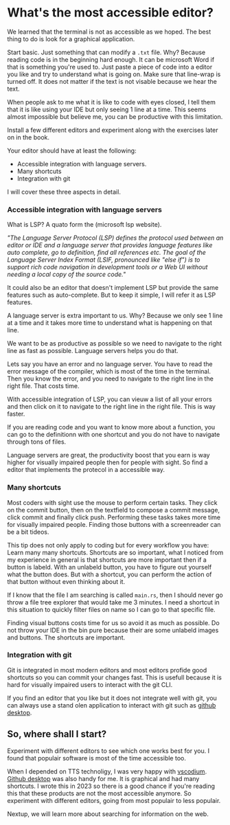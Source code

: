 # What's the most accessible editor?

We learned that the terminal is not as accessible as we hoped.
The best thing to do is look for a graphical application.

Start basic. Just something that can modify a ```.txt``` file. 
Why? Because reading code is in the beginning hard enough. 
It can be microsoft Word if that is something you're used to. 
Just paste a piece of code into a editor you like and try to understand what is going on.
Make sure that line-wrap is turned off. It does not matter if the text is not visable because we hear the text.

When people ask to me what it is like to code with eyes closed, I tell them that it is like using your IDE but only seeing 1 line at a time.
This seems almost impossible but believe me, you can be productive with this limitation.

Install a few different editors and experiment along with the exercises later on in the book.

Your editor should have at least the following:


- Accessible integration with language servers.
- Many shortcuts
- Integration with git 

I will cover these three aspects in detail.

### Accessible integration with language servers

What is LSP? A quato form the (microsoft lsp website).

_"The Language Server Protocol (LSP) defines the protocol used between an editor or IDE and a language server that provides language features like auto complete, go to definition, find all references etc. The goal of the Language Server Index Format (LSIF, pronounced like "else if") is to support rich code navigation in development tools or a Web UI without needing a local copy of the source code."_

It could also be an editor that doesn't implement LSP but provide the same features such as auto-complete.
But to keep it simple, I will refer it as LSP features.

A language server is extra important to us.
Why? Because we only see 1 line at a time and it takes more time to understand what is happening on that line.

We want to be as productive as possible so we need to navigate to the right line as fast as possible.
Language servers helps you do that.

Lets say you have an error and no language server.
You have to read the error message of the compiler, which is most of the time in the terminal.
Then you know the error, and you need to navigate to the right line in the right file. That costs time.

With accessible integration of LSP, you can vieuw a list of all your errors and then click on it to navigate to the right line in the right file.
This is way faster.

If you are reading code and you want to know more about a function, you can go to the definitionn with one shortcut and you do not have to navigate through tons of files.

Language servers are great, the productivity boost that you earn is way higher for visually impaired people then for people with sight. So find a editor that implements the protecol in a accessible way.

### Many shortcuts

Most coders with sight use the mouse to perform certain tasks.
They click on the commit button, then on the textfield to compose a commit message, click commit and finally click push.
Performing these tasks takes more time for visually impaired people. 
Finding those buttons with a screenreader can be a bit tideos. 

This tip does not only apply to coding but for every workflow you have: Learn many many shortcuts.
Shortcuts are so important, what I noticed from my experience in general is that shortcuts are more important then if a button is labeld.
With an unlabeld button, you have to figure out yourself what the button does.
But with a shortcut, you can perform the action of that button without even thinking about it.

If I know that the file I am searching is called ```main.rs```, then I should never go throw a file tree explorer that would take me 3 minutes.
I need a shortcut in this situation to quickly filter files on name so I can go to that specific file.

Finding visual buttons costs time for us so avoid it as much as possible.
Do not throw your IDE in the bin pure because their are some unlabeld images and buttons.
The shortcuts are important.

### Integration with git

Git is integrated in most modern editors and most editors profide good shortcuts so you can commit your changes fast.
This is usefull because it is hard for visually impaired users to interact with the git CLI.

If you find an editor that you like but it does not integrate well with git, you can always use a stand olen application to interact with git such as [github desktop](https://desktop.github.com).


## So, where shall I start?

Experiment with different editors to see which one works best for you.
I found that populair software is most of the time accessible too.

When I depended on TTS technoligy, I was very happy with [vscodium](https://vscodium.com).
[Github desktop](https://desktop.github.com) was also handy for me. It is graphical and had many shortcuts.
I wrote this in 2023 so there is a good chance if you're reading this that these products are not the most accessible anymore.
So experiment with different editors, going from most populair to less populair.

Nextup, we will learn more about searching for information on the web.